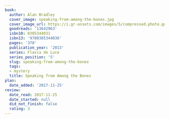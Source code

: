 ```yaml
---
book:
  author: Alan Bradley
  cover_image: speaking-from-among-the-bones.jpg
  cover_image_url: https://i.gr-assets.com/images/S/compressed.photo.goodreads.com/books/1344371922l/13642963._SX98_.jpg
  goodreads: '13642963'
  isbn10: 0385344031
  isbn13: '9780385344036'
  pages: '378'
  publication_year: '2013'
  series: Flavia de Luce
  series_position: '5'
  slug: speaking-from-among-the-bones
  tags:
  - mystery
  title: Speaking from Among the Bones
plan:
  date_added: '2017-11-25'
review:
  date_read: 2017-11-25
  date_started: null
  did_not_finish: false
  rating: 3
---
```

